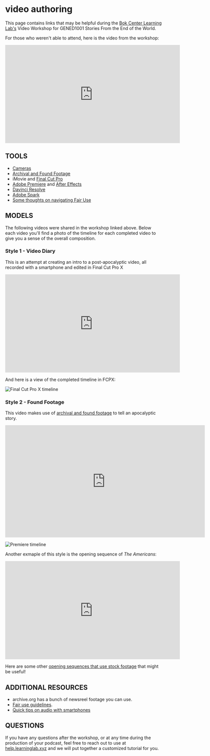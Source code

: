 # video authoring
This page contains links that may be helpful during the [Bok Center Learning Lab's](https://bokcenter.harvard.edu/learning-lab) Video Workshop for GENED1001 Stories From the End of the World.

For those who weren't able to attend, here is the video from the workshop:

<iframe width="560" height="315" src="https://www.youtube.com/embed/5Dat4jMriE0" frameborder="0" allow="accelerometer; autoplay; clipboard-write; encrypted-media; gyroscope; picture-in-picture" allowfullscreen></iframe>


## TOOLS

* [Cameras](http://resources.learninglab.xyz/simple/projects/gened1001//cameras)
* [Archival and Found Footage](http://resources.learninglab.xyz/simple/people/casey-c/Found-and-archival-footage)
* iMovie and [Final Cut Pro](http://resources.learninglab.xyz/simple/projects/gened1001//final-cut-pro)
* [Adobe Premiere](http://resources.learninglab.xyz/simple/projects/gened1001//adobe-premiere) and [After Effects](http://resources.learninglab.xyz/simple/projects/gened1001//adobe-after-effects)
* [Davinci Resolve](http://resources.learninglab.xyz/simple/projects/gened1001//davinci-resolve)
* [Adobe Spark](https://spark.adobe.com/)
* [Some thoughts on navigating Fair Use](http://resources.learninglab.xyz/simple/people/mike-o/FairUse)


## MODELS

The following videos were shared in the workshop linked above. Below each video you'll find a photo of the timeline for each completed video to give you a sense of the overall composition.

### Style 1 - Video Diary
This is an attempt at creating an intro to a post-apocalyptic video, all recorded with a smartphone and edited in Final Cut Pro X

<iframe width="560" height="315" src="https://www.youtube.com/embed/HqlfAWQ74sQ" frameborder="0" allow="accelerometer; autoplay; clipboard-write; encrypted-media; gyroscope; picture-in-picture" allowfullscreen></iframe>

And here is a view of the completed timeline in FCPX:

![Final Cut Pro X timeline](https://files.slack.com/files-pri/T0HTW3H0V-F01FHS4K3DF/screen_shot_2020-11-19_at_2.42.30_pm.png?pub_secret=20855dfa4e)

### Style 2 - Found Footage

This video makes use of [archival and found footage](http://resources.learninglab.xyz/simple/people/casey-c/Found-and-archival-footage) to tell an apocalyptic story.

<iframe src="https://player.vimeo.com/video/481384465?title=0&byline=0&portrait=0" width="640" height="360" frameborder="0" allow="autoplay; fullscreen" allowfullscreen></iframe>

![Premiere timeline](https://files.slack.com/files-pri/T0HTW3H0V-F01FUVA4RFS/screen_shot_2020-11-19_at_2.25.43_pm.png?pub_secret=fa37eba678)

Another exmaple of this style is the opening sequence of _The Americans_:
<iframe width="560" height="315" src="https://www.youtube.com/embed/20sAhKwWeJQ" frameborder="0" allow="accelerometer; autoplay; clipboard-write; encrypted-media; gyroscope; picture-in-picture" allowfullscreen></iframe>

Here are some other [opening sequences that use stock footage](https://www.videvo.net/blog/7-iconic-opening-credits-sequences-that-use-stock-footage-and-one-end-credits-sequence/) that might be useful!


## ADDITIONAL RESOURCES

* archive.org has a bunch of newsreel footage you can use.
* [Fair use guidelines](https://www.copyright.gov/fair-use/more-info.html).
* [Quick tips on audio with smartphones](http://resources.learninglab.xyz/simple/projects/community-based-film/002-audio-tips)

## QUESTIONS
If you have any questions after the workshop, or at any time during the production of your podcast, feel free to reach out to use at [help.learninglab.xyz](http://help.learninglab.xyz) and we will put together a customized tutorial for you.
